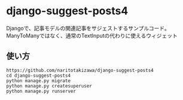 # django-suggest-posts4
Djangoで、記事モデルの関連記事をサジェストするサンプルコード。ManyToManyではなく、通常のTextInputの代わりに使えるウィジェット

## 使い方
```
https://github.com/naritotakizawa/django-suggest-posts4
cd django-suggest-posts4
python manage.py migrate
python manage.py createsuperuser
python manage.py runserver
```
